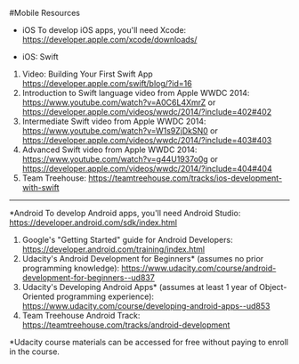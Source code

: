 #Mobile Resources

* iOS
To develop iOS apps, you'll need Xcode: https://developer.apple.com/xcode/downloads/

* iOS: Swift
1. Video: Building Your First Swift App https://developer.apple.com/swift/blog/?id=16
2. Introduction to Swift language video from Apple WWDC 2014: https://www.youtube.com/watch?v=A0C6L4XmrZ or https://developer.apple.com/videos/wwdc/2014/?include=402#402
3. Intermediate Swift video from Apple WWDC 2014: https://www.youtube.com/watch?v=W1s9ZjDkSN0 or https://developer.apple.com/videos/wwdc/2014/?include=403#403
4. Advanced Swift video from Apple WWDC 2014: https://www.youtube.com/watch?v=g44U1937o0g or https://developer.apple.com/videos/wwdc/2014/?include=404#404
5. Team Treehouse: https://teamtreehouse.com/tracks/ios-development-with-swift

---

*Android
To develop Android apps, you'll need Android Studio: https://developer.android.com/sdk/index.html

1. Google's "Getting Started" guide for Android Developers: https://developer.android.com/training/index.html
2. Udacity's Android Development for Beginners* (assumes no prior programming knowledge): https://www.udacity.com/course/android-development-for-beginners--ud837
3. Udacity's Developing Android Apps* (assumes at least 1 year of Object-Oriented programming experience): https://www.udacity.com/course/developing-android-apps--ud853
4. Team Treehouse Android Track: https://teamtreehouse.com/tracks/android-development

*Udacity course materials can be accessed for free without paying to enroll in the course.


